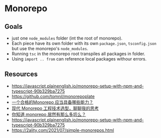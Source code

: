 # Monorepo

## Goals

- just one `node_modules` folder (int the root of monorepo).
- Each piece have its own folder with its own `package.json`, `tsconfig.json` but use the monorepo's `node_modules`.
- Running `tsc` in the monorepo root transpiles all packages in folder.
- Using `import .. from` can reference local packages withour errors.



## Resources
- https://javascript.plainenglish.io/monorepo-setup-with-npm-and-typescript-90b329ba7275
- https://github.com/tomnil/monorepoplate
- [一个合格的Monorepo 应当具备哪些能力？](https://mp.weixin.qq.com/s?__biz=MzkzMjIxNTcyMA==&mid=2247490383&idx=1&sn=f15dd8c0b3019dde422e409968d15f10&chksm=c25e7588f529fc9eb59f9fae5c7e405be352ab4869970faa710d4ccc548fe616e97e00fe87f6&mpshare=1&scene=1&srcid=0607da16mwH6M3Au2ZqkZPR5&sharer_sharetime=1654558869508&sharer_shareid=96a8492c25d6f34c62f45fbd7a70f576&version=4.0.6.6516&platform=win#rd)
- [现代 Monorepo 工程技术选型，聊聊我的思考](https://mp.weixin.qq.com/s?__biz=Mzg4MTYwMzY1Mw==&mid=2247502891&idx=1&sn=1ba8a8b30398d1f2f4164df93e109024&chksm=cf61e901f81660176853a738e2eaeb075e258263c1637c72ef22c02ad950a367eb7c3dd7d37c&mpshare=1&scene=1&srcid=06079eWZgmb03r4UTgM0Wr7H&sharer_sharetime=1654558898175&sharer_shareid=96a8492c25d6f34c62f45fbd7a70f576&version=4.0.6.6516&platform=win#rd)
- [你知道 monorepo 居然有那么多坑么？](https://blog.csdn.net/qiwoo_weekly/article/details/115713366)
- https://javascript.plainenglish.io/monorepo-setup-with-npm-and-typescript-90b329ba7275
- https://2ality.com/2021/07/simple-monorepos.html